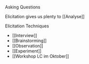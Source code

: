 Asking Questions

Elicitation gives us plenty to [[Analyse]]

Elicitation Techniques

- [[Interview]]
- [[Brainstorming]]
- [[Observation]]
- [[Experiment]]
- [[Workshop LC im Oktober]]